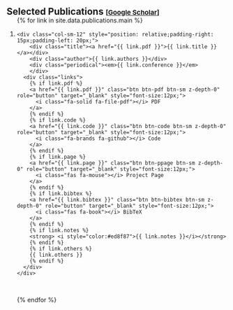 <h1 id="publications"></h1>

<h2 style="margin: 30px 0px -15px;">Selected Publications <temp style="font-size:15px;">[</temp><a href="https://scholar.google.com/citations?hl=en&user=GzBuFCAAAAAJ&view_op=list_works&sortby=pubdate" target="_blank" style="font-size:15px;">Google Scholar</a><temp style="font-size:15px;">]</temp></h2>


<div class="publications">
<ol class="bibliography">

{% for link in site.data.publications.main %}

<li>
  <div class="pub-row">
    
    <div class="col-sm-12" style="position: relative;padding-right: 15px;padding-left: 20px;">
        <div class="title"><a href="{{ link.pdf }}">{{ link.title }}</a></div>
        <div class="author">{{ link.authors }}</div>
        <div class="periodical"><em>{{ link.conference }}</em>
        </div>
      <div class="links">
        {% if link.pdf %} 
        <a href="{{ link.pdf }}" class="btn btn-pdf btn-sm z-depth-0" role="button" target="_blank" style="font-size:12px;">
          <i class="fa-solid fa-file-pdf"></i> PDF
        </a>
        {% endif %}
        {% if link.code %} 
        <a href="{{ link.code }}" class="btn btn-code btn-sm z-depth-0" role="button" target="_blank" style="font-size:12px;">
          <i class="fa-brands fa-github"></i> Code
        </a>
        {% endif %}
        {% if link.page %} 
        <a href="{{ link.page }}" class="btn btn-ppage btn-sm z-depth-0" role="button" target="_blank" style="font-size:12px;">
          <i class="fas fa-mouse"></i> Project Page
        </a>
        {% endif %}
        {% if link.bibtex %} 
        <a href="{{ link.bibtex }}" class="btn btn-bibtex btn-sm z-depth-0" role="button" target="_blank" style="font-size:12px;">
          <i class="fas fa-book"></i> BibTeX
        </a>
        {% endif %}
        {% if link.notes %} 
        <strong> <i style="color:#ed8f87">{{ link.notes }}</i></strong>
        {% endif %}
        {% if link.others %} 
        {{ link.others }}
        {% endif %}
      </div>
    </div>
  </div>
</li>

<br>

{% endfor %}
</ol>
</div>



